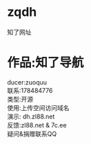﻿# zqdh
知了网址
# #######################
# 作品:知了导航
ducer:zuoquu  
联系:178484776  
类型:开源  
使用:上传空间访问域名  
演示: dh.zl88.net  
反馈:zl88.net & 7c.ee  
疑问&捐赠联系QQ  
# #######################